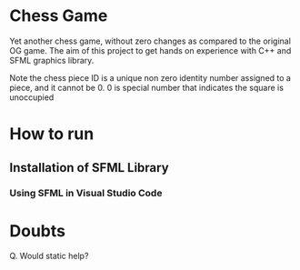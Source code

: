 # Chess Game

Yet another chess game, without zero changes as compared to the original OG game. The aim of this project to get hands on experience with C++ and SFML graphics library.

Note the chess piece ID is a unique non zero identity number assigned to a piece, and it cannot be 0. 0 is special number that indicates the square is unoccupied

# How to run

## Installation of SFML Library

### Using SFML in Visual Studio Code

# Doubts

Q. Would static help?